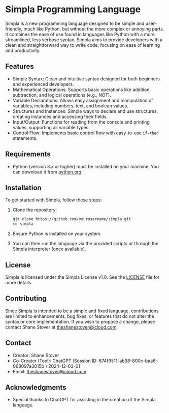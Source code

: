 # Simpla Programming Language

Simpla is a new programming language designed to be simple and user-friendly, much like Python, but without the more complex or annoying parts. It combines the ease of use found in languages like Python with a more streamlined, less verbose syntax. Simpla aims to provide developers with a clean and straightforward way to write code, focusing on ease of learning and productivity.

## Features

- Simple Syntax: Clean and intuitive syntax designed for both beginners and experienced developers.
- Mathematical Operations: Supports basic operations like addition, subtraction, and logical operations (e.g., NOT).
- Variable Declarations: Allows easy assignment and manipulation of variables, including numbers, text, and boolean values.
- Structures and Instances: Simple ways to declare and use structures, creating instances and accessing their fields.
- Input/Output: Functions for reading from the console and printing values, supporting all variable types.
- Control Flow: Implements basic control flow with easy-to-use `if-then` statements.

## Requirements

- Python (version 3.x or higher) must be installed on your machine. You can download it from [python.org](https://www.python.org/).

## Installation

To get started with Simpla, follow these steps:

1. Clone the repository:

    ```bash
    git clone https://github.com/yourusername/simpla.git
    cd simpla
    ```

2. Ensure Python is installed on your system.

3. You can then run the language via the provided scripts or through the Simpla interpreter (once available).

## License

Simpla is licensed under the Simpla License v1.0. See the [LICENSE](master/LICENSE) file for more details.

## Contributing

Since Simpla is intended to be a simple and fixed language, contributions are limited to enhancements, bug fixes, or features that do not alter the syntax or core implementation. If you wish to propose a change, please contact Shane Stover at [theshanestover@icloud.com](mailto:theshanestover@icloud.com).

## Contact

- Creator: Shane Stover  
- Co-Creator (Tool): ChatGPT (Session ID: 674f9511-ab98-800c-baa6-063097a3015b ) 2024-12-03-01 
- Email: [theshanestover@icloud.com](mailto:theshanestover@icloud.com)

## Acknowledgments

- Special thanks to ChatGPT for assisting in the creation of the Simpla language.
